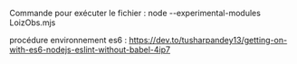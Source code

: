 Commande pour exécuter le fichier :
node --experimental-modules LoizObs.mjs

procédure environnement es6 :
https://dev.to/tusharpandey13/getting-on-with-es6-nodejs-eslint-without-babel-4ip7